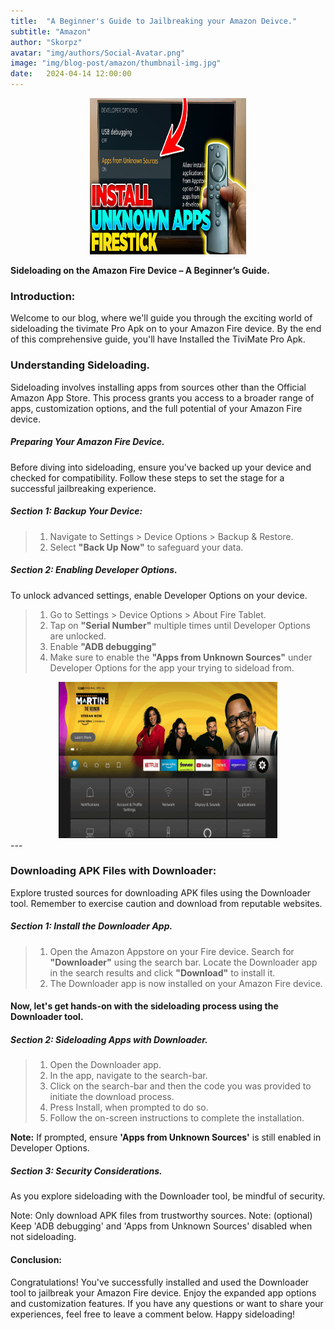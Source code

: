 ```yaml
---
title:  "A Beginner's Guide to Jailbreaking your Amazon Deivce."
subtitle: "Amazon"
author: "Skorpz"
avatar: "img/authors/Social-Avatar.png"
image: "img/blog-post/amazon/thumbnail-img.jpg"
date:   2024-04-14 12:00:00
---
```


<div style="text-align: center"><img src="img/blog-post/amazon/post-img.png" width="250" height="250" /></div>

**Sideloading on the Amazon Fire Device – A Beginner’s Guide.**

### **Introduction:**
Welcome to our blog, where we'll guide you through the exciting world of sideloading the tivimate Pro Apk on to your Amazon Fire device. By the end of this comprehensive guide, you'll have Installed the TiviMate Pro Apk.

### **Understanding Sideloading.**
Sideloading involves installing apps from sources other than the Official Amazon App Store. This process grants you access to a broader range of apps, customization options, and the full potential of your Amazon Fire device.

##### Preparing Your Amazon Fire Device.
Before diving into sideloading, ensure you've backed up your device and checked for compatibility. Follow these steps to set the stage for a successful jailbreaking experience.

##### Section 1: Backup Your Device:
>   1. Navigate to Settings > Device Options > Backup & Restore.
>   2. Select **"Back Up Now"** to safeguard your data.

##### Section 2: Enabling Developer Options.
To unlock advanced settings, enable Developer Options on your device.

>   1. Go to Settings > Device Options > About Fire Tablet.
>   2. Tap on **"Serial Number"** multiple times until Developer Options are unlocked.
>   3. Enable **"ADB debugging"** 
>   4. Make sure to enable the **"Apps from Unknown Sources"** under Developer Options for the app your trying to sideload from.

<div style="text-align: center"><img src="img/blog-post/amazon/dev-setup.gif" width="350" height="250" /></div>
---

### Downloading APK Files with Downloader:
Explore trusted sources for downloading APK files using the Downloader tool. Remember to exercise caution and download from reputable websites.

##### Section 1: Install the Downloader App.
> 1. Open the Amazon Appstore on your Fire device.
> Search for **"Downloader"** using the search bar.
> Locate the Downloader app in the search results and click **"Download"** to install it.
> 2. The Downloader app is now installed on your Amazon Fire device.

#### Now, let's get hands-on with the sideloading process using the Downloader tool.
##### Section 2: Sideloading Apps with Downloader.
> 1. Open the Downloader app.
> 2. In the app, navigate to the search-bar.
> 3. Click on the search-bar and then the code you was provided to initiate the download process.
> 4. Press Install, when prompted to do so.
> 5. Follow the on-screen instructions to complete the installation.

**Note:** If prompted, ensure **'Apps from Unknown Sources'** is still enabled in Developer Options.

##### Section 3: Security Considerations.
As you explore sideloading with the Downloader tool, be mindful of security.

Note: Only download APK files from trustworthy sources.
Note: (optional) Keep 'ADB debugging' and 'Apps from Unknown Sources' disabled when not sideloading.

#### Conclusion:
Congratulations! You've successfully installed and used the Downloader tool to jailbreak your Amazon Fire device. Enjoy the expanded app options and customization features. If you have any questions or want to share your experiences, feel free to leave a comment below. Happy sideloading!
